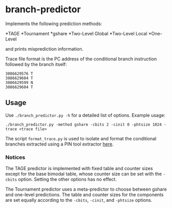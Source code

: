 # branch-predictor

Implements the following prediction methods:

*TAGE
*Tournament
*gshare
*Two-Level Global
*Two-Level Local
*One-Level 

and prints misprediction information.

Trace file format is the PC address of the conditional branch instruction followed by the branch itself:

```
3086629576 T
3086629604 T
3086629599 N
3086629604 T
```

## Usage

Use `./branch_predictor.py -h` for a detailed list of options. Example usage:

`./branch_predictor.py -method gshare -cbits 2 -cinit 0 -phtsize 1024 -trace <trace file>`

The script `format_trace.py` is used to isolate and format the conditional branches extracted using a PIN tool extractor [here](https://github.com/mbaharan/branchExtractor).

### Notices

The TAGE predictor is implemented with fixed table and counter sizes except for the base bimodal table, whose counter size can be set with the `-cbits` option. Setting the other options has no effect.

The Tournament predictor uses a meta-predictor to choose between gshare and one-level predictions. The table and counter sizes for the components are set equally according to the `-cbits`, `-cinit`, and `-phtsize` options.

